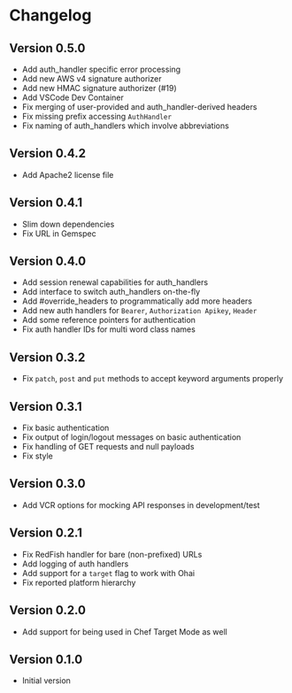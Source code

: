 # Changelog

## Version 0.5.0

- Add auth_handler specific error processing
- Add new AWS v4 signature authorizer
- Add new HMAC signature authorizer (#19)
- Add VSCode Dev Container
- Fix merging of user-provided and auth_handler-derived headers
- Fix missing prefix accessing `AuthHandler`
- Fix naming of auth_handlers which involve abbreviations

## Version 0.4.2

- Add Apache2 license file

## Version 0.4.1

- Slim down dependencies
- Fix URL in Gemspec

## Version 0.4.0

- Add session renewal capabilities for auth_handlers
- Add interface to switch auth_handlers on-the-fly
- Add #override_headers to programmatically add more headers
- Add new auth handlers for `Bearer`, `Authorization Apikey`, `Header`
- Add some reference pointers for authentication
- Fix auth handler IDs for multi word class names

## Version 0.3.2

- Fix `patch`, `post` and `put` methods to accept keyword arguments properly

## Version 0.3.1

- Fix basic authentication
- Fix output of login/logout messages on basic authentication
- Fix handling of GET requests and null payloads
- Fix style

## Version 0.3.0

- Add VCR options for mocking API responses in development/test

## Version 0.2.1

- Fix RedFish handler for bare (non-prefixed) URLs
- Add logging of auth handlers
- Add support for a `target` flag to work with Ohai
- Fix reported platform hierarchy

## Version 0.2.0

- Add support for being used in Chef Target Mode as well

## Version 0.1.0

- Initial version
